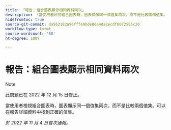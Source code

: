 ```yaml
---
title: 「報告：組合圖表顯示相同資料兩次」
description: 「當使用者檢視組合圖表時，圖表顯示同一個值集兩次，而不是比較兩個值集。可以在報告詳細資料中找到正確的值集。」
hidefromtoc: true
source-git-commit: da562182a96fffe9bde86a4da2ecdf8072505c20
workflow-type: tm+mt
source-wordcount: '88'
ht-degree: 100%

---
```



# 報告：組合圖表顯示相同資料兩次

>[!NOTE]
>
>此問題已在 2022 年 12 月 15 日修正。

當使用者檢視組合圖表時，圖表顯示同一個值集兩次，而不是比較兩個值集。可以在報告詳細資料中找到正確的值集。

_於 2022 年 11 月 4 日首次通報。_

